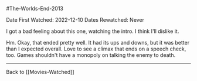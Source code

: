 #The-Worlds-End-2013

Date First Watched:  2022-12-10
Dates Rewatched:  Never

I got a bad feeling about this one, watching the intro.  I think I'll dislike it.

Hm.  Okay, that ended pretty well.  It had its ups and downs, but it was better than I expected overall.  Love to see a climax that ends on a speech check, too.  Games shouldn't have a monopoly on talking the enemy to death.

---
Back to [[Movies-Watched]]
